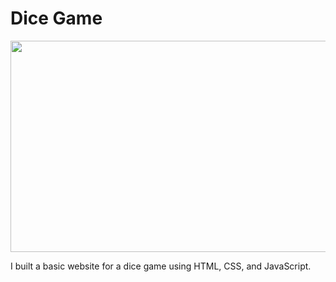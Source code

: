 # Dice Game

<img src="diceGame.gif" width="600" height="338">

I built a basic website for a dice game using HTML, CSS, and JavaScript.
